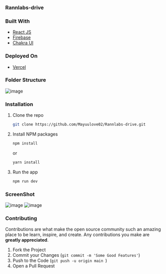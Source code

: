 ### Rannlabs-drive
<!-- ![image](https://user-images.githubusercontent.com/107462305/230617185-a16f6c68-fe41-4ee7-bb91-04b445ad7a02.png) -->
<!-- ![image](https://user-images.githubusercontent.com/107462305/230617329-d31247be-85e4-478f-8c6e-d00acb34304b.png)
![image](https://user-images.githubusercontent.com/107462305/230617259-d08c4920-6ab6-4fc6-b871-b140171ba0eb.png) -->



### Built With
* [React JS](https://reactjs.org/)
* [Firebase](https://firebase.google.com/)
* [Chakra UI](https://chakra-ui.com/)

### Deployed On
* [Vercel](https://vercel.com/)

### Folder Structure
![image](https://user-images.githubusercontent.com/107462305/230617185-a16f6c68-fe41-4ee7-bb91-04b445ad7a02.png)

### Installation

1. Clone the repo
   ```sh
   git clone https://github.com/Mayuulove02/Rannlabs-drive.git
   ```
2. Install NPM packages
   ```sh
   npm install
   ```
   or 
   
     ```sh
   yarn install
   ```
3. Run the app
   ```sh
   npm run dev
   ```


### ScreenShot

![image](https://user-images.githubusercontent.com/107462305/230617329-d31247be-85e4-478f-8c6e-d00acb34304b.png)
![image](https://user-images.githubusercontent.com/107462305/230617259-d08c4920-6ab6-4fc6-b871-b140171ba0eb.png)
   
   

### Contributing

Contributions are what make the open source community such an amazing place to be learn, inspire, and create. Any contributions you make are **greatly appreciated**.

1. Fork the Project
3. Commit your Changes (`git commit -m 'Some Good Features'`)
4. Push to the Code (`git push -u origin main `)
5. Open a Pull Request